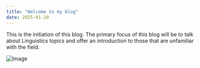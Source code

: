 ```yaml
---
title: "Welcome to my blog"
date: 2025-01-20
---
```


This is the initiation of this blog. The primary focus of this blog will be to talk about Linguistics topics and offer an introduction to those that are unfamiliar with the field.

![Image](https://cuttlefish27.github.io/Linguistics/assets/IPA_Kiel_2020_full.jpg)
